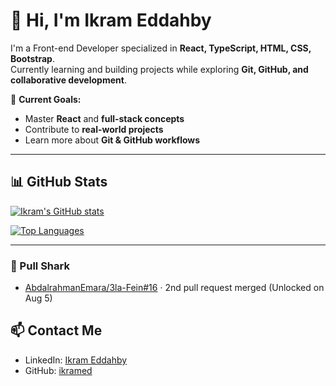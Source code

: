 # 👋 Hi, I'm Ikram Eddahby

I'm a Front-end Developer specialized in **React, TypeScript, HTML, CSS, Bootstrap**.  
Currently learning and building projects while exploring **Git, GitHub, and collaborative development**.

🎯 **Current Goals:**  
- Master **React** and **full-stack concepts**  
- Contribute to **real-world projects**  
- Learn more about **Git & GitHub workflows**

---

## 📊 GitHub Stats

[![Ikram's GitHub stats](https://github-readme-stats.vercel.app/api?username=ikramed&show_icons=true&theme=radical)](https://github.com/ikramed)

[![Top Languages](https://github-readme-stats.vercel.app/api/top-langs/?username=ikramed&layout=compact&langs_count=8&theme=radical)](https://github.com/ikramed)


---

### 🦈 Pull Shark
- [AbdalrahmanEmara/3la-Fein#16](https://github.com/AbdalrahmanEmara/3la-Fein/pull/16) · 2nd pull request merged (Unlocked on Aug 5)

## 📫 Contact Me

- LinkedIn: [Ikram Eddahby](https://www.linkedin.com/in/ikram-eddahby/)  
- GitHub: [ikramed](https://github.com/ikramed)  


